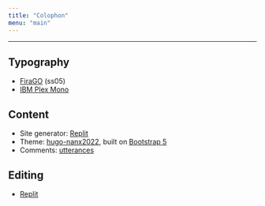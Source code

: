 ```yaml
---
title: "Colophon"
menu: "main"
---
```


* * * *

## Typography

- [FiraGO](https://github.com/bBoxType/FiraGO) (ss05)
- [IBM Plex Mono](https://github.com/IBM/plex)

## Content

- Site generator: [Replit](https://replit.com)
- Theme: [hugo-nanx2022](https://github.com/nanxstats/hugo-nanx2022), built on [Bootstrap 5](https://getbootstrap.com/)
- Comments: [utterances](https://utteranc.es/)

## Editing

- [Replit](https://replit.com)